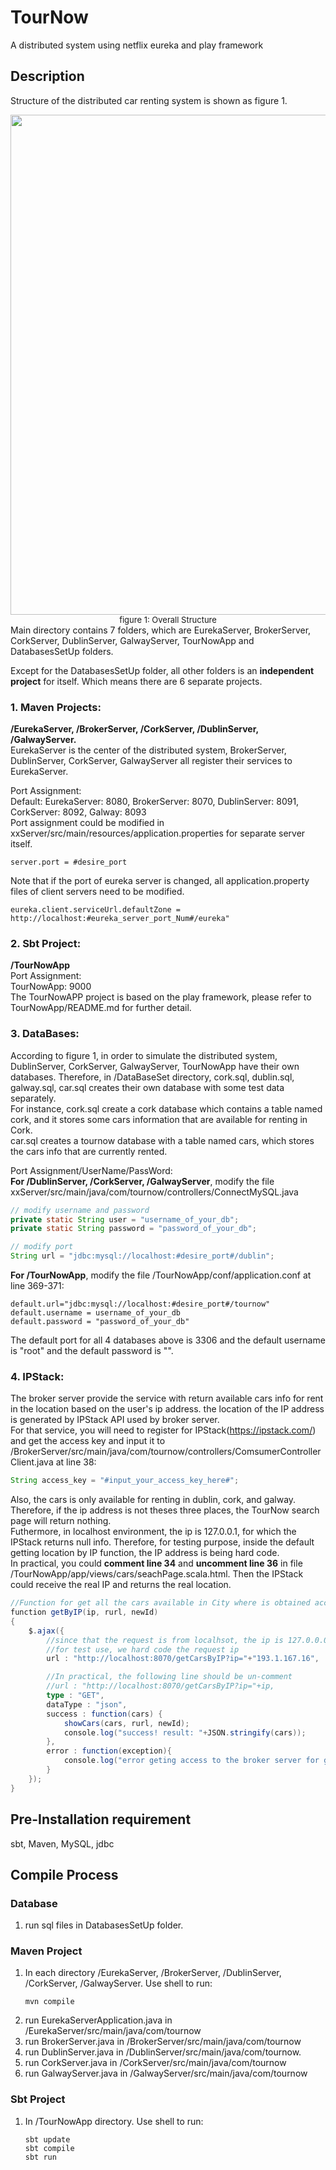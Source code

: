 # TourNow
A distributed system using netflix eureka and play framework


## Description
Structure of the distributed car renting system is shown as figure 1.
<div align='center'>
    <img width=600' height='800' src=TourNow_Structure.jpg><br/>
    <font size = 2>figure 1: Overall Structure</font>
</div>
Main directory contains 7 folders, which are EurekaServer, BrokerServer, CorkServer, DublinServer, GalwayServer, 
TourNowApp and DatabasesSetUp folders.<br/>

Except for the DatabasesSetUp folder, all other folders is an **independent project** for itself. Which means there are 6 separate projects.<br/>

### **1. Maven Projects:**<br/>
**/EurekaServer, /BrokerServer, /CorkServer, /DublinServer, /GalwayServer.**<br/>
EurekaServer is the center of the distributed system, BrokerServer, DublinServer, CorkServer, GalwayServer all register their services to EurekaServer.<br/>

Port Assignment:<br/>
Default: EurekaServer: 8080, BrokerServer: 8070, DublinServer: 8091, CorkServer: 8092, Galway: 8093<br/>
Port assignment could be modified in xxServer/src/main/resources/application.properties for separate server itself.<br/>
```
server.port = #desire_port
```
Note that if the port of eureka server is changed, all application.property files of client servers need to be modified.
```
eureka.client.serviceUrl.defaultZone = http://localhost:#eureka_server_port_Num#/eureka"
```

### **2. Sbt Project:**<br/>
**/TourNowApp**<br/>
Port Assignment:<br/>
TourNowApp: 9000<br/>
The TourNowAPP project is based on the play framework, please refer to TourNowApp/README.md for further detail.

### **3. DataBases:**<br/>
According to figure 1, in order to simulate the distributed system, DublinServer, CorkServer, GalwayServer, TourNowApp have their own databases. Therefore, in /DataBaseSet directory, cork.sql, dublin.sql, galway.sql, car.sql creates their own database with some test data separately.<br/>
For instance, cork.sql create a cork database which contains a table named cork, and it stores some cars information that are available for renting in Cork.<br/>
car.sql creates a tournow database with a table named cars, which stores the cars info that are currently rented.<br/>

Port Assignment/UserName/PassWord:<br/>
**For /DublinServer, /CorkServer, /GalwayServer**, modify the file xxServer/src/main/java/com/tournow/controllers/ConnectMySQL.java
```java
// modify username and password
private static String user = "username_of_your_db";
private static String password = "password_of_your_db";
```
```java
// modify port
String url = "jdbc:mysql://localhost:#desire_port#/dublin";
```
**For /TourNowApp**, modify the file /TourNowApp/conf/application.conf at line 369-371:
```
default.url="jdbc:mysql://localhost:#desire_port#/tournow"
default.username = username_of_your_db
default.password = "password_of_your_db"
```
The default port for all 4 databases above is 3306 and the default username is "root" and the default password is "".


### **4. IPStack:**<br/>
The broker server provide the service with return available cars info for rent in the location based on the user's ip address. the location of the IP address is generated by IPStack API used by broker server.<br/>
For that service, you will need to register for IPStack(https://ipstack.com/) and get the access key and input it to /BrokerServer/src/main/java/com/tournow/controllers/ComsumerControllerClient.java
at line 38:
```java
String access_key = "#input_your_access_key_here#";
```
Also, the cars is only available for renting in dublin, cork, and galway. Therefore, if the ip address is not theses three places, the TourNow search page will return nothing.<br/>
Futhermore, in localhost environment, the ip is 127.0.0.1, for which the IPStack returns null info. Therefore, for testing purpose, inside the default getting location by IP function, the IP address is being hard code.<br/>
In practical, you could **comment line 34** and **uncomment line 36** in file /TourNowApp/app/views/cars/seachPage.scala.html. Then the IPStack could receive the real IP and returns the real location.
```scala
//Function for get all the cars available in City where is obtained accroding to the user's ip
function getByIP(ip, rurl, newId)
{
    $.ajax({
        //since that the request is from localhsot, the ip is 127.0.0.0
        //for test use, we hard code the request ip
        url : "http://localhost:8070/getCarsByIP?ip="+"193.1.167.16",

        //In practical, the following line should be un-comment
        //url : "http://localhost:8070/getCarsByIP?ip="+ip,					
        type : "GET",
        dataType : "json",
        success : function(cars) {
            showCars(cars, rurl, newId);
            console.log("success! result: "+JSON.stringify(cars));
        },
        error : function(exception){
            console.log("error geting access to the broker server for getting cars!");
        }
    });
}
```

## Pre-Installation requirement
sbt, Maven, MySQL, jdbc


## Compile Process
### Database
1. run sql files in DatabasesSetUp folder.
### Maven Project
1. In each directory /EurekaServer, /BrokerServer, /DublinServer, /CorkServer, /GalwayServer. Use shell to run:
   ```
   mvn compile
   ```
2. run EurekaServerApplication.java in /EurekaServer/src/main/java/com/tournow
3. run BrokerServer.java in /BrokerServer/src/main/java/com/tournow
4. run DublinServer.java in /DublinServer/src/main/java/com/tournow.
5. run CorkServer.java in /CorkServer/src/main/java/com/tournow
6. run GalwayServer.java in /GalwayServer/src/main/java/com/tournow
### Sbt Project
1. In /TourNowApp directory. Use shell to run:
    ```
    sbt update
    sbt compile
    sbt run
    ```